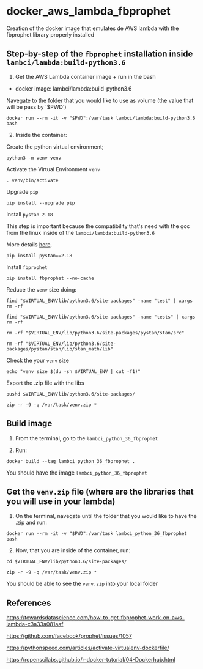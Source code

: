 # docker_aws_lambda_fbprophet
Creation of the docker image that emulates de AWS lambda with the fbprophet library properly installed

## Step-by-step of the ```fbprophet``` installation inside ```lambci/lambda:build-python3.6```

1. Get the AWS Lambda container image + run in the bash

- docker image: lambci/lambda:build-python3.6

Navegate to the folder that you would like to use as volume (the value that will be pass by '$PWD')

```
docker run --rm -it -v "$PWD":/var/task lambci/lambda:build-python3.6 bash
```

2. Inside the container:

Create the python virtual environment;

```
python3 -m venv venv
```

Activate the Virtual Environment ```venv```

```
. venv/bin/activate
```

Upgrade ```pip```

```
pip install --upgrade pip
```

Install ```pystan 2.18```

This step is important because the compatibility that's need with the gcc from the linux inside of the ```lambci/lambda:build-python3.6```

More details [here](https://github.com/facebook/prophet/issues/1057).

```
pip install pystan==2.18
```

Install ```fbprophet```

```
pip install fbprophet --no-cache
```

Reduce the ```venv``` size doing:

```
find "$VIRTUAL_ENV/lib/python3.6/site-packages" -name "test" | xargs rm -rf

find "$VIRTUAL_ENV/lib/python3.6/site-packages" -name "tests" | xargs rm -rf

rm -rf "$VIRTUAL_ENV/lib/python3.6/site-packages/pystan/stan/src"

rm -rf "$VIRTUAL_ENV/lib/python3.6/site-packages/pystan/stan/lib/stan_math/lib"
```

Check the your ```venv``` size

```
echo "venv size $(du -sh $VIRTUAL_ENV | cut -f1)"
```

Export the .zip file with the libs

```
pushd $VIRTUAL_ENV/lib/python3.6/site-packages/

zip -r -9 -q /var/task/venv.zip *
```

## Build image

1. From the terminal, go to the ```lambci_python_36_fbprophet```

2. Run: 

```
docker build --tag lambci_python_36_fbprophet .
```

You should have the image ```lambci_python_36_fbprophet```

## Get the ```venv.zip``` file (where are the libraries that you will use in your lambda)

1. On the terminal, navegate until the folder that you would like to have the .zip and run:

```
docker run --rm -it -v "$PWD":/var/task lambci_python_36_fbprophet bash
```

2. Now, that you are inside of the container, run:

```
cd $VIRTUAL_ENV/lib/python3.6/site-packages/

zip -r -9 -q /var/task/venv.zip *
```

You should be able to see the ```venv.zip``` into your local folder


## References

https://towardsdatascience.com/how-to-get-fbprophet-work-on-aws-lambda-c3a33a081aaf

https://github.com/facebook/prophet/issues/1057

https://pythonspeed.com/articles/activate-virtualenv-dockerfile/

https://ropenscilabs.github.io/r-docker-tutorial/04-Dockerhub.html